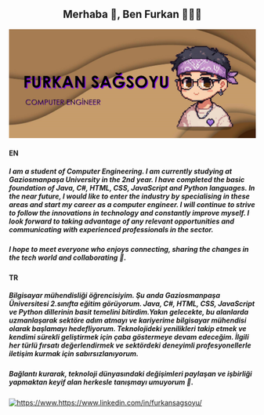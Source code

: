 <h2 align="center">Merhaba 👋, Ben Furkan 👨🏻‍💻</h2>
<img src="https://raw.githubusercontent.com/frkNynchr/frkNynchr/main/github_banner.png">
<h4>EN</h4>
<h5>I am a student of Computer Engineering. I am currently studying at Gaziosmanpaşa University in the 2nd year. I have completed the basic foundation of Java, C#, HTML, CSS, JavaScript and Python languages. In the near future, I would like to enter the industry by specialising in these areas and start my career as a computer engineer. I will continue to strive to follow the innovations in technology and constantly improve myself. I look forward to taking advantage of any relevant opportunities and communicating with experienced professionals in the sector.</h5>
<h5>I hope to meet everyone who enjoys connecting, sharing the changes in the tech world and collaborating 💜.</h5>
<h4>TR </h4>
<h5>Bilgisayar mühendisliği öğrencisiyim. Şu anda Gaziosmanpaşa Üniversitesi 2.sınıfta eğitim görüyorum. Java, C#, HTML, CSS, JavaScript ve Python dillerinin basit temelini bitirdim.Yakın gelecekte, bu alanlarda uzmanlaşarak sektöre adım atmayı ve kariyerime bilgisayar mühendisi olarak başlamayı hedefliyorum. Teknolojideki yenilikleri takip etmek ve kendimi sürekli geliştirmek için çaba göstermeye devam edeceğim. İlgili her türlü fırsatı değerlendirmek ve sektördeki deneyimli profesyonellerle iletişim kurmak için sabırsızlanıyorum.
</h5>
<h5>
Bağlantı kurarak, teknoloji dünyasındaki değişimleri paylaşan ve işbirliği yapmaktan keyif alan herkesle tanışmayı umuyorum 💜.
</h5>
<p align="left">
<a href="https://www.linkedin.com/in/furkansagsoyu/" target="blank"><img align="center" src="https://raw.githubusercontent.com/rahuldkjain/github-profile-readme-generator/master/src/images/icons/Social/linked-in-alt.svg" alt="https://www.https://www.linkedin.com/in/furkansagsoyu/" height="30" width="40" /></a>
</p>

